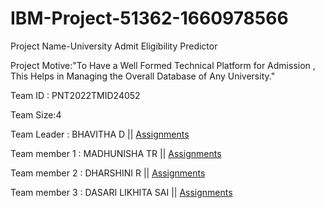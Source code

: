 # IBM-Project-51362-1660978566
 

Project Name-University Admit Eligibility Predictor
  
 
Project Motive:"To Have a Well Formed Technical Platform for Admission , This Helps in Managing the Overall Database of Any University."


  
  
Team ID : PNT2022TMID24052


<bold>Team Size:</bold>4
  
 
 
<bold>Team Leader :</bold>  BHAVITHA D || <a href="https://github.com/IBM-EPBL/IBM-Project-51362-1660978566/tree/main/Assignments/Team%20Leader/Assignments%20of%20Bhavitha%20D">Assignments</a>

   
<bold>Team member 1 :</bold> MADHUNISHA TR || <a href="https://github.com/IBM-EPBL/IBM-Project-51362-1660978566/tree/main/Assignments/Team%20Member%201/Assignments%20of%20Madhunisha%20TR">Assignments</a>

   
<bold>Team member 2 :</bold>  DHARSHINI R || <a href="https://github.com/IBM-EPBL/IBM-Project-51362-1660978566/tree/main/Assignments/Team%20Member%202/Assignments%20of%20Dharshini%20R">Assignments</a>

       
<bold>Team member 3 :</bold>  DASARI LIKHITA SAI || <a href="https://github.com/IBM-EPBL/IBM-Project-51362-1660978566/tree/main/Assignments/Team%20Member%203/Assignments%20of%20Dasari%20Likhitha%20Sai">Assignments</a>

